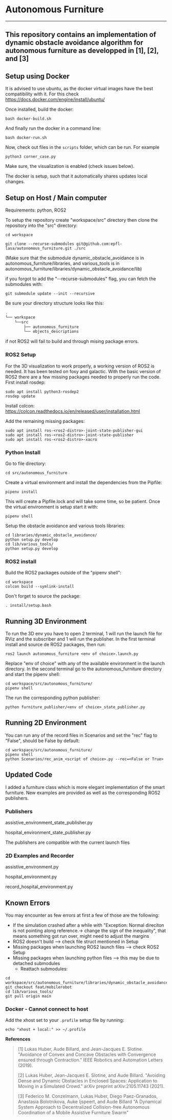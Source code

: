 # Autonomous Furniture

---
This repository contains an implementation of dynamic obstacle avoidance algorithm for autonomous furniture as developped in [1], [2], and [3]
---

## Setup using Docker
It is advised to use ubuntu, as the docker virtual images have the best compatibility with it.
For this check
https://docs.docker.com/engine/install/ubuntu/

Once installed, build the docker:

``` shell
bash docker-build.sh
```

And finally run the docker in a command line:
``` shell
bash docker-run.sh
```

Now, check out files in the `scripts` folder, which can be run. For example
``` shell
python3 corner_case.py
```

Make sure, the visualization is enabled (check issues below).

The docker is setup, such that it automatically shares updates local changes.


## Setup on Host / Main computer
Requirements: python, ROS2

To setup the repository create "workspace/src" directory then clone the repository into the "src" directory:
```shell
cd workspace 
```

```shell
git clone --recurse-submodules git@github.com:epfl-lasa/autonomous_furniture.git ./src
```
(Make sure that the submodule dynamic_obstacle_avoidance is in autonomous_furniture/libraries, and various_tools is in autonomous_furniture/libraries/dynamic_obstacle_avoidance/lib)

if you forgot to add the "--recurse-submodules" flag, you can fetch the submodules with:
```
git submodule update --init --recursive
```
Be sure your directory structure looks like this:
```bash
.
└── workspace
    └──src
        ├── autonomous_furniture
        └── objects_descriptions
```
if not ROS2 will fail to build and through mising package errors.
### ROS2 Setup
For the 3D visualization to work properly, a working version of ROS2 is needed. It has been tested on foxy and galactic.
With the basic version of ROS2 there are a few missing packages needed to properly run the code.
First install rosdep:
```shell
sudo apt install python3-rosdep2
rosdep update
```
Install colcon:
https://colcon.readthedocs.io/en/released/user/installation.html

Add the remaining missing packages:
```shell
sudo apt install ros-<ros2-distro>-joint-state-publisher-gui
sudo apt install ros-<ros2-distro>-joint-state-publisher
sudo apt install ros-<ros2-distro>-xacro
```
### Python Install
Go to file directory:
```shell
cd src/autonomous_furniture
```
Create a virtual environment and install the dependencies from the Pipfile:
```shell
pipenv install
```
This will create a Pipfile.lock and will take some time, so be patient.
Once the virtual environment is setup start it with:
```shell
pipenv shell
```
Setup the obstacle avoidance and various tools libraries:
```shell
cd libraries/dynamic_obstacle_avoidance/
python setup.py develop
cd lib/various_tools/
python setup.py develop
```
### ROS2 install
Build the ROS2 packages outside of the "pipenv shell":
```shell
cd workspace
colcon build --symlink-install
```
Don't forget to source the package:
```shell
. install/setup.bash
```

## Running 3D Environment
To run the 3D env you have to open 2 terminal, 1 will run the launch file for RViz and the subscriber and 1 will run the publisher.
In the first terminal install and source de ROS2 packages, then run:
```shell
ros2 launch autonomous_furniture <env of choice>.launch.py
```
Replace "env of choice" with any of the available environment in the launch directory.
In the second terminal go to the autonomous_furniture directory and start the pipenv shell:
```shell
cd workspace/src/autonomous_furniture/
pipenv shell
```
The run the corresponding python publisher:
```shell
python furniture_publisher/<env of choice>_state_publisher.py
```

## Running 2D Environment
You can run any of the record files in Scenarios and set the "rec" flag to "False", should be False by default:
```shell
cd workspace/src/autonomous_furniture/
pipenv shell
python Scenarios/rec_anim_<script of choice>.py --rec=<False or True>
```

## Updated Code
I added a furniture class which is more elegant implementation of the smart furniture.
New examples are provided as well as the corresponding ROS2 publishers.

### Publishers

assistive_environment_state_publisher.py

hospital_environment_state_publisher.py

The publishers are compatible with the current launch files

### 2D Examples and Recorder

assistive_environment.py

hospital_environment.py

record_hospital_environment.py

## Known Errors
You may encounter as few errors at first a few of those are the following:
* If the simulation crashed after a while with "Exception: Normal direciton is not pointing along reference.-> change the sign of the inequality", that means something got run over, might need to adjust the margins
* ROS2 doesn't build --> check file struct mentioned in Setup
* Missing packages when launching ROS2 launch files --> check ROS2 Setup
* Missing packages when launching python files --> this may be due to detached submodules
  * Reattach submodules:
```shell
cd workspace/src/autonomous_furniture/libraries/dynamic_obstacle_avoidance/
git checkout feat/mobilerobot
cd lib/various_tools/
git pull origin main
```

### Docker - Cannot connect to host
Add the xhost set to your `.profile` setup file by running:
``` shell
echo "xhost + local:" >> ~/.profile
```


**References**     
> [1] Lukas Huber, Aude Billard, and Jean-Jacques E. Slotine. "Avoidance of Convex and Concave Obstacles with Convergence ensured through Contraction." IEEE Robotics and Automation Letters (2019).
> 
> [2] Lukas Huber, Jean-Jacques E. Slotine, and Aude Billard. "Avoiding Dense and Dynamic Obstacles in Enclosed Spaces: Application to Moving in a Simulated Crowd." arXiv preprint arXiv:2105.11743 (2021).
> 
> [3] Federico M. Conzelmann, Lukas Huber, Diego Paez-Granados, Anastasia Bolotnikova, Auke Ijspeert, and Aude Billard "A Dynamical System Approach to Decentralized Collision-free Autonomous Coordination of a Mobile Assistive Furniture Swarm"
